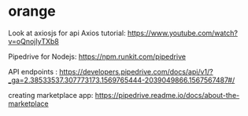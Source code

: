 # orange 

Look at axiosjs for api
Axios tutorial: https://www.youtube.com/watch?v=oQnojIyTXb8

Pipedrive for Nodejs: https://npm.runkit.com/pipedrive

API endpoints : https://developers.pipedrive.com/docs/api/v1/?_ga=2.38533537.307773173.1569765444-2039049866.1567567487#/

creating marketplace app: https://pipedrive.readme.io/docs/about-the-marketplace
